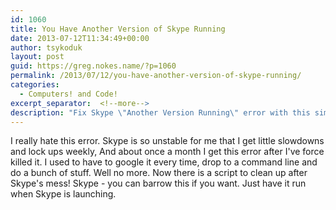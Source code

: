 ```yaml
---
id: 1060
title: You Have Another Version of Skype Running
date: 2013-07-12T11:34:49+00:00
author: tsykoduk
layout: post
guid: https://greg.nokes.name/?p=1060
permalink: /2013/07/12/you-have-another-version-of-skype-running/
categories:
  - Computers! and Code!
excerpt_separator:  <!--more-->
description: "Fix Skype \"Another Version Running\" error with this simple cleanup script. Stop Googling the solution every time Skype crashes or locks up."
---
```

I really hate this error. Skype is so unstable for me that I get little slowdowns and lock ups weekly, And about once a month I get this error after I've force killed it. I used to have to google it every time, drop to a command line and do a bunch of stuff. Well no more. Now there is a script to clean up after Skype's mess! Skype - you can barrow this if you want. Just have it run when Skype is launching. 
<!--more-->

<script src="https://gist.github.com/tsykoduk/5986191.js"></script>